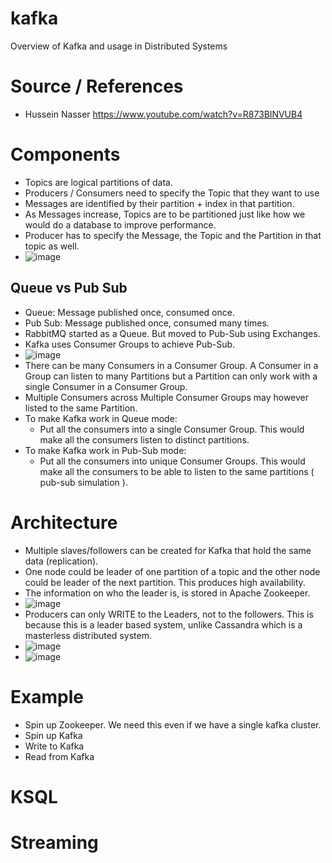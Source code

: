 # kafka
Overview of Kafka and usage in Distributed Systems

# Source / References
- Hussein Nasser https://www.youtube.com/watch?v=R873BlNVUB4

# Components
- Topics are logical partitions of data.
- Producers / Consumers need to specify the Topic that they want to use
- Messages are identified by their partition + index in that partition.
- As Messages increase, Topics are to be partitioned just like how we would do a database to improve performance.
- Producer has to specify the Message, the Topic and the Partition in that topic as well.
- ![image](https://user-images.githubusercontent.com/42272776/173420222-b947f9e8-e169-4d0d-9ffc-789c2503f28f.png)

## Queue vs Pub Sub
- Queue: Message published once, consumed once.
- Pub Sub: Message published once, consumed many times.
- RabbitMQ started as a Queue. But moved to Pub-Sub using Exchanges.
- Kafka uses Consumer Groups to achieve Pub-Sub.
- ![image](https://user-images.githubusercontent.com/42272776/173421506-1b4e9f91-928a-41c8-a2bc-6bd4ef8c987b.png)
- There can be many Consumers in a Consumer Group. A Consumer in a Group can listen to many Partitions but a Partition can only work with a single Consumer in a Consumer Group.
- Multiple Consumers across Multiple Consumer Groups may however listed to the same Partition.
- To make Kafka work in Queue mode:
  - Put all the consumers into a single Consumer Group. This would make all the consumers listen to distinct partitions.
- To make Kafka work in Pub-Sub mode:
  - Put all the consumers into unique Consumer Groups. This would make all the consumers to be able to listen to the same partitions ( pub-sub simulation ).  

# Architecture
- Multiple slaves/followers can be created for Kafka that hold the same data (replication).
- One node could be leader of one partition of a topic and the other node could be leader of the next partition. This produces high availability.
- The information on who the leader is, is stored in Apache Zookeeper.
- ![image](https://user-images.githubusercontent.com/42272776/173422370-f408b26e-19c9-47b0-8e93-af397d685e2b.png)
- Producers can only WRITE to the Leaders, not to the followers. This is because this is a leader based system, unlike Cassandra which is a masterless distributed system.
- ![image](https://user-images.githubusercontent.com/42272776/173423257-cf2aed0a-ab84-45f1-8ef3-7f959f4d2153.png)
- ![image](https://user-images.githubusercontent.com/42272776/173423329-e016ef6f-59e5-41f6-b88f-6867cbca73ca.png)

# Example
- Spin up Zookeeper. We need this even if we have a single kafka cluster.
- Spin up Kafka
- Write to Kafka
- Read from Kafka

# KSQL
# Streaming
